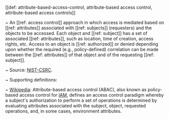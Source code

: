 [[def: attribute-based-access-control, attribute-based access control, attribute-based access controls]]

~ An [[ref: access control]] approach in which access is mediated based on [[ref: attributes]] associated with [[ref: subjects]] (requesters) and the objects to be accessed. Each object and [[ref: subject]] has a set of associated [[ref: attributes]], such as location, time of creation, access rights, etc. Access to an object is [[ref: authorized]] or denied depending upon whether the required (e.g., policy-defined) correlation can be made between the [[ref: attributes]] of that object and of the requesting [[ref: subject]].

~ Source: [NIST-CSRC](https://csrc.nist.gov/glossary/term/attribute_based_access_control).

~ Supporting definitions:

~ [Wikipedia](https://en.wikipedia.org/wiki/Attribute-based_access_control): Attribute-based access control (ABAC), also known as policy-based access control for [IAM](https://en.wikipedia.org/wiki/Identity_management), defines an access control paradigm whereby a subject's authorization to perform a set of operations is determined by evaluating attributes associated with the subject, object, requested operations, and, in some cases, environment attributes.
